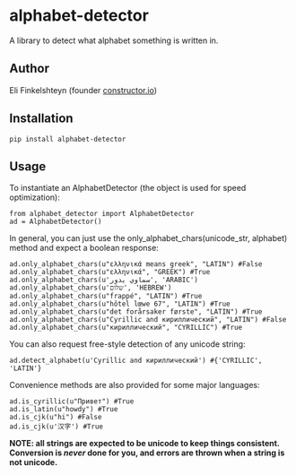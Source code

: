 # alphabet-detector
A library to detect what alphabet something is written in.

## Author
Eli Finkelshteyn (founder [constructor.io](http://www.constructor.io))

## Installation
<code>pip install alphabet-detector</code>  

## Usage
To instantiate an AlphabetDetector (the object is used for speed optimization):


    from alphabet_detector import AlphabetDetector
    ad = AlphabetDetector()

In general, you can just use the only_alphabet_chars(unicode_str, alphabet) method and expect a boolean response:


    ad.only_alphabet_chars(u"ελληνικά means greek", "LATIN") #False
    ad.only_alphabet_chars(u"ελληνικά", "GREEK") #True
    ad.only_alphabet_chars(u'سماوي يدور', 'ARABIC')
    ad.only_alphabet_chars(u'שלום', 'HEBREW')
    ad.only_alphabet_chars(u"frappé", "LATIN") #True
    ad.only_alphabet_chars(u"hôtel lœwe 67", "LATIN") #True
    ad.only_alphabet_chars(u"det forårsaker første", "LATIN") #True
    ad.only_alphabet_chars(u"Cyrillic and кириллический", "LATIN") #False
    ad.only_alphabet_chars(u"кириллический", "CYRILLIC") #True

You can also request free-style detection of any unicode string:


    ad.detect_alphabet(u'Cyrillic and кириллический') #{'CYRILLIC', 'LATIN'}

Convenience methods are also provided for some major languages:


    ad.is_cyrillic(u"Привет") #True  
    ad.is_latin(u"howdy") #True
    ad.is_cjk(u"hi") #False
    ad.is_cjk(u'汉字') #True


**NOTE: all strings are expected to be unicode to keep things consistent. Conversion is *never* done for you, and errors are thrown when a string is not unicode.**
